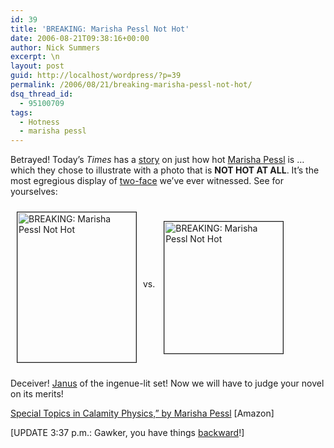 ```yaml
---
id: 39
title: 'BREAKING: Marisha Pessl Not Hot'
date: 2006-08-21T09:38:16+00:00
author: Nick Summers
excerpt: \n
layout: post
guid: http://localhost/wordpress/?p=39
permalink: /2006/08/21/breaking-marisha-pessl-not-hot/
dsq_thread_id:
  - 95100709
tags:
  - Hotness
  - marisha pessl
---
```

Betrayed! Today&#8217;s _Times_ has a [story](http://www.nytimes.com/2006/08/21/books/21pess.html) on just how hot [Marisha Pessl](http://www.ivygateblog.com/2006/08/marisha_pessl_wont_get_fooled_again.html) is &#8230; which they chose to illustrate with a photo that is **NOT HOT AT ALL**. It&#8217;s the most egregious display of [two-face](http://www.seinfeldscripts.com/TheStrike.htm) we&#8217;ve ever witnessed. See for yourselves:

 <img width="190" vspace="10" hspace="10" height="240" border="1" align="middle" src="http://www.ivygateblog.com/wp-content/plugins/hot-linked-image-cacher/upload/graphics10.nytimes.com/images/2006/08/21/arts/Pessl190.jpg" alt="BREAKING: Marisha Pessl Not Hot" />vs. <img width="190" vspace="10" hspace="10" height="211" border="1" align="middle" src="http://www.ivygateblog.com/wp-content/uploads/2006/08/pessl.jpg" alt="BREAKING: Marisha Pessl Not Hot" />

Deceiver! [Janus](http://en.wikipedia.org/wiki/Janus_(mythology)) of the ingenue-lit set! Now we will have to judge your novel on its merits!

[Special Topics in Calamity Physics,&#8221; by Marisha Pessl](http://www.amazon.com/gp/redirect.html?link_code=ur2&tag=ivygatheivyle-20&camp=1789&creative=9325&location=%2FSpecial-Topics-Calamity-Physics-Marisha%2Fdp%2F067003777X%2Fsr%3D8-1%2Fqid%3D1158009346%2Fref%3Dpd_bbs_1%3Fie%3DUTF8%26s%3Dbooks) [Amazon]

[UPDATE 3:37 p.m.: Gawker, you have things [backward](http://www.gawker.com/news/publishing/marisha-pessl-an-apology-195560.php)!]